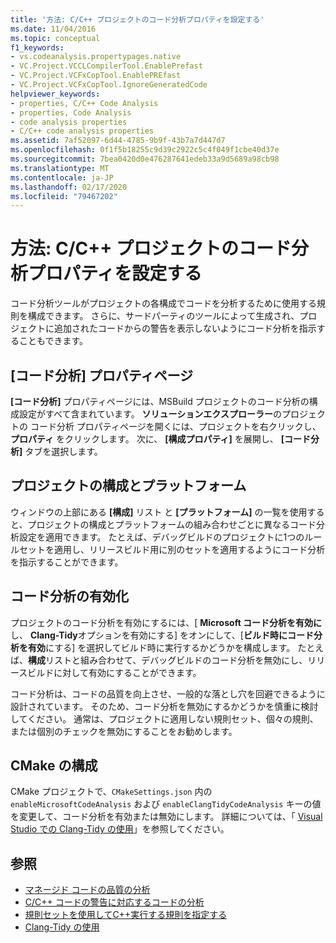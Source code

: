```yaml
---
title: '方法: C/C++ プロジェクトのコード分析プロパティを設定する'
ms.date: 11/04/2016
ms.topic: conceptual
f1_keywords:
- vs.codeanalysis.propertypages.native
- VC.Project.VCCLCompilerTool.EnablePrefast
- VC.Project.VCFxCopTool.EnablePREfast
- VC.Project.VCFxCopTool.IgnoreGeneratedCode
helpviewer_keywords:
- properties, C/C++ Code Analysis
- properties, Code Analysis
- code analysis properties
- C/C++ code analysis properties
ms.assetid: 7af52097-6d44-4785-9b9f-43b7a7d447d7
ms.openlocfilehash: 0f1f5b18255c9d39c2922c5c4f049f1cbe40d37e
ms.sourcegitcommit: 7bea0420d0e476287641edeb33a9d5689a98cb98
ms.translationtype: MT
ms.contentlocale: ja-JP
ms.lasthandoff: 02/17/2020
ms.locfileid: "79467202"
---
```

# <a name="how-to-set-code-analysis-properties-for-cc-projects"></a>方法: C/C++ プロジェクトのコード分析プロパティを設定する

コード分析ツールがプロジェクトの各構成でコードを分析するために使用する規則を構成できます。 さらに、サードパーティのツールによって生成され、プロジェクトに追加されたコードからの警告を表示しないようにコード分析を指示することもできます。

## <a name="code-analysis-property-page"></a>[コード分析] プロパティページ

**[コード分析]** プロパティページには、MSBuild プロジェクトのコード分析の構成設定がすべて含まれています。 **ソリューションエクスプローラー**のプロジェクトの コード分析 プロパティページを開くには、プロジェクトを右クリックし、**プロパティ** をクリックします。 次に、 **[構成プロパティ]** を展開し、 **[コード分析]** タブを選択します。

## <a name="project-configuration-and-platform"></a>プロジェクトの構成とプラットフォーム

ウィンドウの上部にある **[構成]** リスト と **[プラットフォーム]** の一覧を使用すると、プロジェクトの構成とプラットフォームの組み合わせごとに異なるコード分析設定を適用できます。 たとえば、デバッグビルドのプロジェクトに1つのルールセットを適用し、リリースビルド用に別のセットを適用するようにコード分析を指示することができます。

## <a name="enabling-code-analysis"></a>コード分析の有効化

プロジェクトのコード分析を有効にするには、[ **Microsoft コード分析を有効に**し、 **Clang-Tidy**オプションを有効にする] をオンにして、[**ビルド時にコード分析を有効**にする] を選択してビルド時に実行するかどうかを構成します。 たとえば、**構成**リストと組み合わせて、デバッグビルドのコード分析を無効にし、リリースビルドに対して有効にすることができます。

コード分析は、コードの品質を向上させ、一般的な落とし穴を回避できるように設計されています。 そのため、コード分析を無効にするかどうかを慎重に検討してください。 通常は、プロジェクトに適用しない規則セット、個々の規則、または個別のチェックを無効にすることをお勧めします。

## <a name="cmake-configuration"></a>CMake の構成

CMake プロジェクトで、`CMakeSettings.json` 内の `enableMicrosoftCodeAnalysis` および `enableClangTidyCodeAnalysis` キーの値を変更して、コード分析を有効または無効にします。 詳細については、「 [Visual Studio での Clang-Tidy の使用](../code-quality/clang-tidy.md)」を参照してください。

## <a name="see-also"></a>参照

- [マネージド コードの品質の分析](/visualstudio/code-quality/code-analysis-for-managed-code-overview)
- [C/C++ コードの警告に対応するコードの分析](../code-quality/code-analysis-for-c-cpp-warnings.md)
- [規則セットを使用してC++実行する規則を指定する](using-rule-sets-to-specify-the-cpp-rules-to-run.md)
- [Clang-Tidy の使用](../code-quality/clang-tidy.md)
